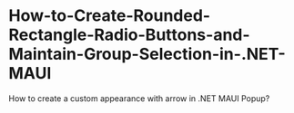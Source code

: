 # How-to-Create-Rounded-Rectangle-Radio-Buttons-and-Maintain-Group-Selection-in-.NET-MAUI
How to create a custom appearance with arrow in .NET MAUI Popup?
